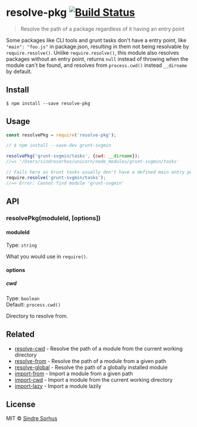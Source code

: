 # resolve-pkg [![Build Status](https://travis-ci.org/sindresorhus/resolve-pkg.svg?branch=master)](https://travis-ci.org/sindresorhus/resolve-pkg)

> Resolve the path of a package regardless of it having an entry point

Some packages like CLI tools and grunt tasks don't have a entry point, like `"main": "foo.js"` in package.json, resulting in them not being resolvable by `require.resolve()`. Unlike `require.resolve()`, this module also resolves packages without an entry point, returns `null` instead of throwing when the module can't be found, and resolves from `process.cwd()` instead `__dirname` by default.


## Install

```
$ npm install --save resolve-pkg
```


## Usage

```js
const resolvePkg = require('resolve-pkg');

// $ npm install --save-dev grunt-svgmin

resolvePkg('grunt-svgmin/tasks', {cwd: __dirname});
//=> '/Users/sindresorhus/unicorn/node_modules/grunt-svgmin/tasks'

// Fails here as Grunt tasks usually don't have a defined main entry point
require.resolve('grunt-svgmin/tasks');
//=> Error: Cannot find module 'grunt-svgmin'
```


## API

### resolvePkg(moduleId, [options])

#### moduleId

Type: `string`

What you would use in `require()`.

#### options

##### cwd

Type: `boolean`<br>
Default: `process.cwd()`

Directory to resolve from.


## Related

- [resolve-cwd](https://github.com/sindresorhus/resolve-cwd) - Resolve the path of a module from the current working directory
- [resolve-from](https://github.com/sindresorhus/resolve-from) - Resolve the path of a module from a given path
- [resolve-global](https://github.com/sindresorhus/resolve-global) - Resolve the path of a globally installed module
- [import-from](https://github.com/sindresorhus/import-from) - Import a module from a given path
- [import-cwd](https://github.com/sindresorhus/import-cwd) - Import a module from the current working directory
- [import-lazy](https://github.com/sindresorhus/import-lazy) - Import a module lazily


## License

MIT © [Sindre Sorhus](https://sindresorhus.com)
